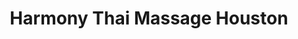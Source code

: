 ---
title: "Harmony Thai Massage Houston"
url: /houston/harmony-thai-massage-houston/
shop: massage
---